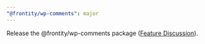 ```yaml
---
"@frontity/wp-comments": major
---
```


Release the @frontity/wp-comments package ([Feature Discussion](https://community.frontity.org/t/wordpress-comments-package/1267)).
